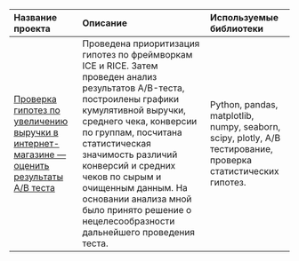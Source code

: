 | Название проекта      | Описание               | Используемые библиотеки |
| :------------- |:------------------| :-----|
|[Проверка гипотез по увеличению выручки в интернет-магазине — оценить результаты A/B теста](https://github.com/natmerk/analytics_practicum/blob/main/07_ab_tests/ab_tests.ipynb)| Проведена приоритизация гипотез по фреймворкам ICE и RICE. Затем проведен анализ результатов A/B-теста, построилены графики кумулятивной выручки, среднего чека, конверсии по группам, посчитана статистическая значимость различий конверсий и средних чеков по сырым и очищенным данным. На основании анализа мной было принято решение о нецелесообразности дальнейшего проведения теста. |Python, pandas, matplotlib, numpy, seaborn, scipy, plotly, А/В тестирование, проверка статистических гипотез.|
